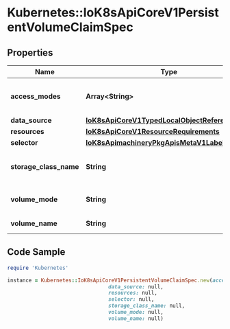 # Kubernetes::IoK8sApiCoreV1PersistentVolumeClaimSpec

## Properties

Name | Type | Description | Notes
------------ | ------------- | ------------- | -------------
**access_modes** | **Array&lt;String&gt;** | AccessModes contains the desired access modes the volume should have. More info: https://kubernetes.io/docs/concepts/storage/persistent-volumes#access-modes-1 | [optional] 
**data_source** | [**IoK8sApiCoreV1TypedLocalObjectReference**](IoK8sApiCoreV1TypedLocalObjectReference.md) |  | [optional] 
**resources** | [**IoK8sApiCoreV1ResourceRequirements**](IoK8sApiCoreV1ResourceRequirements.md) |  | [optional] 
**selector** | [**IoK8sApimachineryPkgApisMetaV1LabelSelector**](IoK8sApimachineryPkgApisMetaV1LabelSelector.md) |  | [optional] 
**storage_class_name** | **String** | Name of the StorageClass required by the claim. More info: https://kubernetes.io/docs/concepts/storage/persistent-volumes#class-1 | [optional] 
**volume_mode** | **String** | volumeMode defines what type of volume is required by the claim. Value of Filesystem is implied when not included in claim spec. This is a beta feature. | [optional] 
**volume_name** | **String** | VolumeName is the binding reference to the PersistentVolume backing this claim. | [optional] 

## Code Sample

```ruby
require 'Kubernetes'

instance = Kubernetes::IoK8sApiCoreV1PersistentVolumeClaimSpec.new(access_modes: null,
                                 data_source: null,
                                 resources: null,
                                 selector: null,
                                 storage_class_name: null,
                                 volume_mode: null,
                                 volume_name: null)
```


